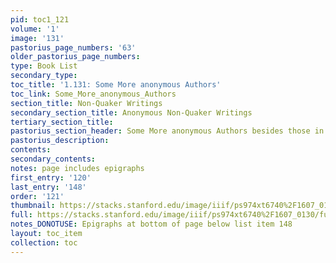 ```yaml
---
pid: toc1_121
volume: '1'
image: '131'
pastorius_page_numbers: '63'
older_pastorius_page_numbers: 
type: Book List
secondary_type: 
toc_title: '1.131: Some More anonymous Authors'
toc_link: Some_More_anonymous_Authors
section_title: Non-Quaker Writings
secondary_section_title: Anonymous Non-Quaker Writings
tertiary_section_title: 
pastorius_section_header: Some More anonymous Authors besides those in [MISSING]
pastorius_description: 
contents: 
secondary_contents: 
notes: page includes epigraphs
first_entry: '120'
last_entry: '148'
order: '121'
thumbnail: https://stacks.stanford.edu/image/iiif/ps974xt6740%2F1607_0130/full/100,/0/default.jpg
full: https://stacks.stanford.edu/image/iiif/ps974xt6740%2F1607_0130/full/full/0/default.jpg
notes_DONOTUSE: Epigraphs at bottom of page below list item 148
layout: toc_item
collection: toc
---
```

